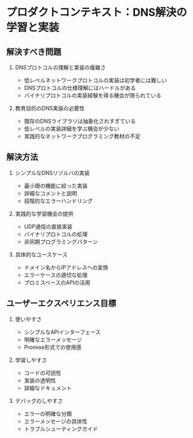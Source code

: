 # プロダクトコンテキスト：DNS解決の学習と実装

## 解決すべき問題
1. DNSプロトコルの理解と実装の複雑さ
   - 低レベルネットワークプロトコルの実装は初学者には難しい
   - DNSプロトコルの仕様理解にはハードルがある
   - バイナリプロトコルの実装経験を得る機会が限られている

2. 教育目的のDNS実装の必要性
   - 既存のDNSライブラリは抽象化されすぎている
   - 低レベルの実装詳細を学ぶ機会が少ない
   - 実践的なネットワークプログラミング教材の不足

## 解決方法
1. シンプルなDNSリゾルバの実装
   - 最小限の機能に絞った実装
   - 詳細なコメントと説明
   - 段階的なエラーハンドリング

2. 実践的な学習機会の提供
   - UDP通信の直接実装
   - バイナリプロトコルの処理
   - 非同期プログラミングパターン

3. 具体的なユースケース
   - ドメイン名からIPアドレスへの変換
   - エラーケースの適切な処理
   - プロミスベースのAPIの活用

## ユーザーエクスペリエンス目標
1. 使いやすさ
   - シンプルなAPIインターフェース
   - 明確なエラーメッセージ
   - Promise形式での使用感

2. 学習しやすさ
   - コードの可読性
   - 実装の透明性
   - 詳細なドキュメント

3. デバッグのしやすさ
   - エラーの明確な分類
   - エラーメッセージの具体性
   - トラブルシューティングガイド